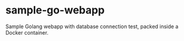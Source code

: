 # sample-go-webapp

Sample Golang webapp with database connection test, packed inside a Docker container.
